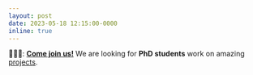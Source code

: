 ```yaml
---
layout: post
date: 2023-05-18 12:15:00-0000
inline: true
---
```


🧑‍🤝‍🧑: **[Come join us!](/join-us/overview/)** We are looking for **PhD students** work on amazing [projects](projects).
